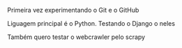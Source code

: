 Primeira vez experimentando o Git e o GitHub

Liguagem principal é o Python.
Testando o Django o neles

Também quero testar o webcrawler pelo scrapy